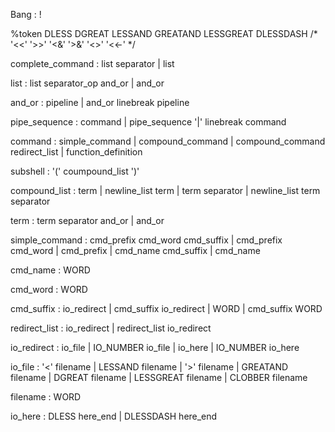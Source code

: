 
Bang : !

%token  DLESS  DGREAT  LESSAND  GREATAND  LESSGREAT  DLESSDASH
/*      '<<'   '>>'    '<&'     '>&'      '<>'       '<<-'   */

complete_command    : list separator
                    | list

list                : list separator_op and_or
                    | and_or
                    
and_or              :                   pipeline
                    | and_or linebreak  pipeline

pipe_sequence       : command
                    | pipe_sequence '|' linebreak command

command             : simple_command
                    | compound_command
                    | compound_command      redirect_list
                    | function_definition

subshell            : '(' coumpound_list ')'

compound_list       :               term
                    | newline_list  term
                    |               term     separator
                    | newline_list  term     separator

term                : term separator and_or
                    | and_or

simple_command      : cmd_prefix cmd_word   cmd_suffix
                    | cmd_prefix cmd_word
                    | cmd_prefix
                    | cmd_name              cmd_suffix
                    | cmd_name

cmd_name            : WORD

cmd_word            : WORD

cmd_suffix          :               io_redirect
                    | cmd_suffix    io_redirect
                    |               WORD
                    | cmd_suffix    WORD

redirect_list       :               io_redirect
                    | redirect_list io_redirect

io_redirect         :           io_file
                    | IO_NUMBER io_file
                    |           io_here
                    | IO_NUMBER io_here

io_file             : '<'       filename
                    | LESSAND   filename
                    | '>'       filename
                    | GREATAND  filename
                    | DGREAT    filename
                    | LESSGREAT filename
                    | CLOBBER   filename
                    
filename            : WORD

io_here             : DLESS     here_end
                    | DLESSDASH here_end